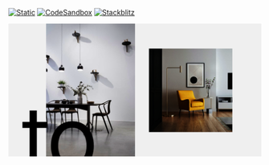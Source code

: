 [![Static](https://img.shields.io/badge/demo-%23646CFF.svg?logo=html5&logoColor=white)](https://pmndrs.github.io/examples/scrollcontrols-with-minimap)
[![CodeSandbox](https://img.shields.io/badge/codesandbox-040404?logo=codesandbox&logoColor=DBDBDB)](https://codesandbox.io/s/github/pmndrs/examples/tree/main/demos/scrollcontrols-with-minimap)
[![Stackblitz](https://img.shields.io/badge/stackblitz-fff?logo=Stackblitz&logoColor=1389FD)](https://stackblitz.com/github/pmndrs/examples/tree/main/demos/scrollcontrols-with-minimap)

![](thumbnail.png)
